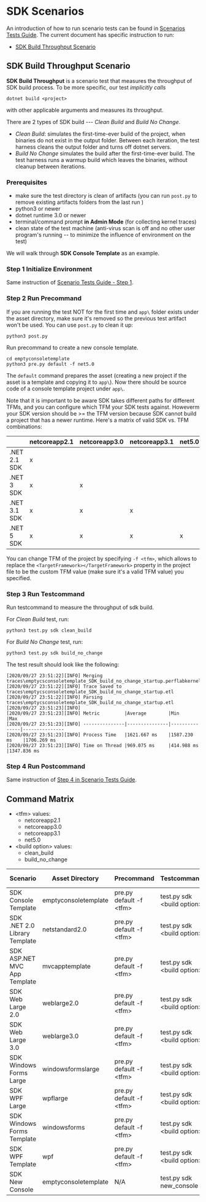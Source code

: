 # SDK Scenarios
An introduction of how to run scenario tests can be found in [Scenarios Tests Guide](./scenarios-workflow.md). The current document has specific instruction to run:
- [SDK Build Throughput Scenario](#sdk-build-throughput-scenario)
## SDK Build Throughput Scenario
**SDK Build Throughput** is a scenario test that measures the throughput of SDK build process. To be more specific, our test *implicitly calls*
```
dotnet build <project>
```
with other applicable arguments and measures its throughput.

There are 2 types of SDK build --- *Clean Build* and *Build No Change*.

- *Clean Build*: simulates the first-time-ever build of the project, when binaries do not exist in the output folder. Between each iteration, the test harness cleans the output folder and turns off dotnet servers.
- *Build No Change* simulates the build after the first-time-ever build. The test harness runs a warmup build which leaves the binaries, without cleanup between iterations.

### Prerequisites
- make sure the test directory is clean of artifacts (you can run `post.py` to remove existing artifacts folders from the last run )
- python3 or newer
- dotnet runtime 3.0 or newer
- terminal/command prompt **in Admin Mode** (for collecting kernel traces)
- clean state of the test machine (anti-virus scan is off and no other user program's running -- to minimize the influence of environment on the test)
  
We will walk through **SDK Console Template** as an example.
### Step 1 Initialize Environment
Same instruction of [Scenario Tests Guide - Step 1](./scenarios-workflow#step-1-initialize-environment).
### Step 2 Run Precommand
If you are running the test NOT for the first time and `app\` folder exists under the asset directory, make sure it's removed so the previous test artifact won't be used. You can use `post.py` to clean it up:
```
python3 post.py
```
Run precommand to create a new console template. 
```
cd emptyconsoletemplate
python3 pre.py default -f net5.0
```
The `default` command prepares the asset (creating a new project if the asset is a template and copying it to `app\`). Now there should be source code of a console template project under `app\`.

Note that it is important to be aware SDK takes different paths for different TFMs, and you can configure which TFM your SDK tests against. Howeverm your SDK version should be >= the TFM version because SDK cannot build a project that has a newer runtime. Here's a matrix of valid SDK vs. TFM combinations: 

|              | netcoreapp2.1 | netcoreapp3.0 | netcoreapp3.1 | net5.0 |
|--------------|---------------|---------------|---------------|--------|
| .NET 2.1 SDK | x             |               |               |        |
| .NET 3 SDK   | x             | x             |               |        |
| .NET 3.1 SDK | x             | x             | x             |        |
| .NET 5 SDK   | x             | x             | x             | x      |

You can change TFM of the project by specifying `-f <tfm>`, which allows to replace the `<TargetFramework></TargetFramework>` property in the project file to be the custom TFM value (make sure it's a valid TFM value) you specified. 

### Step 3 Run Testcommand
Run testcommand to measure the throughput of sdk build. 

For *Clean Build* test, run:
```
python3 test.py sdk clean_build
```

For *Build No Change* test, run:
```
python3 test.py sdk build_no_change
```
The test result should look like the following:
```
[2020/09/27 23:51:22][INFO] Merging traces\emptycsconsoletemplate_SDK_build_no_change_startup.perflabkernel.etl...
[2020/09/27 23:51:22][INFO] Trace Saved to traces\emptycsconsoletemplate_SDK_build_no_change_startup.etl
[2020/09/27 23:51:22][INFO] Parsing traces\emptycsconsoletemplate_SDK_build_no_change_startup.etl
[2020/09/27 23:51:23][INFO]
[2020/09/27 23:51:23][INFO] Metric         |Average        |Min            |Max
[2020/09/27 23:51:23][INFO] ---------------|---------------|---------------|---------------
[2020/09/27 23:51:23][INFO] Process Time   |1621.667 ms    |1587.230 ms    |1706.269 ms
[2020/09/27 23:51:23][INFO] Time on Thread |969.075 ms     |414.988 ms     |1347.836 ms
```

### Step 4 Run Postcommand
Same instruction of [Step 4 in Scenario Tests Guide](scenarios-workflow.md#step-4-run-postcommand).

## Command Matrix
- \<tfm> values:
    - netcoreapp2.1
    - netcoreapp3.0
    - netcoreapp3.1
    - net5.0
- \<build option> values:
    - clean_build
    - build_no_change


| Scenario                  | Asset Directory      | Precommand               | Testcommand                 | Postcommand | Supported Framework                                  | Supported Platform |
|-------------------------------|----------------------|--------------------------|-----------------------------|-------------|---------------------------------------------------------|---------------------|
| SDK Console Template          | emptyconsoletemplate | pre.py default -f \<tfm> | test.py sdk \<build option> | post.py     | netcoreapp2.1;netcoreapp3.0;netcoreapp3.1;netcoreapp5.0 | Windows;Linux       |
| SDK .NET 2.0 Library Template | netstandard2.0       | pre.py default -f \<tfm> | test.py sdk \<build option> | post.py     | netcoreapp2.1;netcoreapp3.0;netcoreapp3.1;netcoreapp5.0 | Windows;Linux       |
| SDK ASP.NET MVC App Template  | mvcapptemplate       | pre.py default -f \<tfm> | test.py sdk \<build option> | post.py     | netcoreapp3.0;netcoreapp3.1;netcoreapp5.0               | Windows;Linux       |
| SDK Web Large 2.0             | weblarge2.0          | pre.py default -f \<tfm> | test.py sdk \<build option> | post.py     | netcoreapp3.0;netcoreapp3.1                             | Windows;Linux       |
| SDK Web Large 3.0             | weblarge3.0          | pre.py default -f \<tfm> | test.py sdk \<build option> | post.py     | netcoreapp3.0;netcoreapp3.1                             | Windows;Linux       |
| SDK Windows Forms Large       | windowsformslarge    | pre.py default -f \<tfm> | test.py sdk \<build option> | post.py     | netcoreapp3.0;netcoreapp3.1                             | Windows             |
| SDK WPF Large                 | wpflarge             | pre.py default -f \<tfm> | test.py sdk \<build option> | post.py     | netcoreapp3.0;netcoreapp3.1                             | Windows             |
| SDK Windows Forms Template    | windowsforms         | pre.py default -f \<tfm> | test.py sdk \<build option> | post.py     | netcoreapp3.0;netcoreapp3.1                             | Windows             |
| SDK WPF Template              | wpf                  | pre.py default -f \<tfm> | test.py sdk \<build option> | post.py     | netcoreapp3.0;netcoreapp3.1                             | Windows             |
| SDK New Console               | emptyconsoletemplate | N/A                      | test.py sdk new_console     | post.py     | netcoreapp2.1;netcoreapp3.0;netcoreapp3.1;netcoreapp5.0 | Windows;Linux       |

